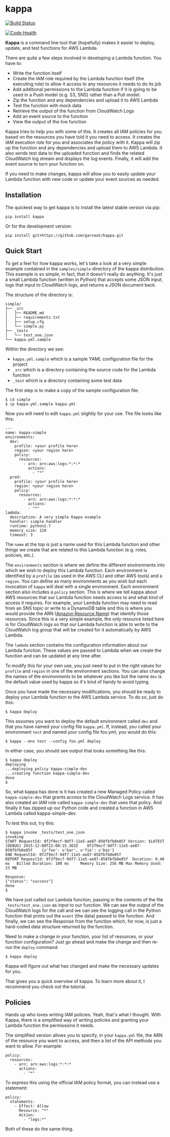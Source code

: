 kappa
=====

[![Build Status](https://travis-ci.org/garnaat/kappa.svg?branch=develop)](https://travis-ci.org/garnaat/kappa)

[![Code Health](https://landscape.io/github/garnaat/kappa/develop/landscape.svg)](https://landscape.io/github/garnaat/kappa/develop)

**Kappa** is a command line tool that (hopefully) makes it easier to
deploy, update, and test functions for AWS Lambda.

There are quite a few steps involved in developing a Lambda function.
You have to:

* Write the function itself
* Create the IAM role required by the Lambda function itself (the executing
role) to allow it access to any resources it needs to do its job
* Add additional permissions to the Lambda function if it is going to be used
in a Push model (e.g. S3, SNS) rather than a Pull model.
* Zip the function and any dependencies and upload it to AWS Lambda
* Test the function with mock data
* Retrieve the output of the function from CloudWatch Logs
* Add an event source to the function
* View the output of the live function

Kappa tries to help you with some of this.  It creates all IAM policies for you
based on the resources you have told it you need to access.  It creates the IAM
execution role for you and associates the policy with it.  Kappa will zip up
the function and any dependencies and upload them to AWS Lambda.  It also sends
test data to the uploaded function and finds the related CloudWatch log stream
and displays the log events.  Finally, it will add the event source to turn
your function on.

If you need to make changes, kappa will allow you to easily update your Lambda
function with new code or update your event sources as needed.

Installation
------------

The quickest way to get kappa is to install the latest stable version via pip:

    pip install kappa

Or for the development version:

    pip install git+https://github.com/garnaat/kappa.git


Quick Start
-----------

To get a feel for how kappa works, let's take a look at a very simple example
contained in the ``samples/simple`` directory of the kappa distribution.  This
example is so simple, in fact, that it doesn't really do anything.  It's just a
small Lambda function (written in Python) that accepts some JSON input, logs
that input to CloudWatch logs, and returns a JSON document back.

The structure of the directory is:

```
simple/
├── _src
│   ├── README.md
│   ├── requirements.txt
│   ├── setup.cfg
│   └── simple.py
├── _tests
│   └── test_one.json
└── kappa.yml.sample
```

Within the directory we see:

* `kappa.yml.sample` which is a sample YAML configuration file for the project
* `_src` which is a directory containing the source code for the Lambda function
* `_test` which is a directory containing some test data

The first step is to make a copy of the sample configuration file:

    $ cd simple
    $ cp kappa.yml.sample kappa.yml

Now you will need to edit ``kappa.yml`` slightly for your use.  The file looks
like this:

```
---
name: kappa-simple
environments:
  dev:
    profile: <your profile here>
    region: <your region here>
    policy:
      resources:
        - arn: arn:aws:logs:*:*:*
          actions:
            - "*"
  prod:
    profile: <your profile here>
    region: <your region here>
    policy:
      resources:
        - arn: arn:aws:logs:*:*:*
          actions:
          - "*"
lambda:    
  description: A very simple Kappa example
  handler: simple.handler
  runtime: python2.7
  memory_size: 128
  timeout: 3
```

The ``name`` at the top is just a name used for this Lambda function and other
things we create that are related to this Lambda function (e.g. roles,
policies, etc.).

The ``environments`` section is where we define the different environments into
which we wish to deploy this Lambda function.  Each environment is identified
by a ``profile`` (as used in the AWS CLI and other AWS tools) and a
``region``.  You can define as many environments as you wish but each
invocation of ``kappa`` will deal with a single environment.  Each environment
section also includes a ``policy`` section.  This is where we tell kappa about
AWS resources that our Lambda function needs access to and what kind of access
it requires.  For example, your Lambda function may need to read from an SNS
topic or write to a DynamoDB table and this is where you would provide the ARN
([Amazon Resource Name](http://docs.aws.amazon.com/general/latest/gr/aws-arns-and-namespaces.html))
that identify those resources.  Since this is a very simple example, the only
resource listed here is for CloudWatch logs so that our Lambda function is able
to write to the CloudWatch log group that will be created for it automatically
by AWS Lambda.

The ``lambda`` section contains the configuration information about our Lambda
function.  These values are passed to Lambda when we create the function and
can be updated at any time after.

To modify this for your own use, you just need to put in the right values for
``profile`` and ``region`` in one of the environment sections.  You can also
change the names of the environments to be whatever you like but the name
``dev`` is the default value used by kappa so it's kind of handy to avoid
typing.

Once you have made the necessary modifications, you should be ready to deploy
your Lambda function to the AWS Lambda service.  To do so, just do this:

```
$ kappa deploy
```

This assumes you want to deploy the default environment called ``dev`` and that
you have named your config file ``kappa.yml``.  If, instead, you called your
environment ``test`` and named your config file foo.yml, you would do this:

```
$ kappa --env test --config foo.yml deploy
```

In either case, you should see output that looks something like this:

```
$ kappa deploy
deploying
...deploying policy kappa-simple-dev
...creating function kappa-simple-dev
done
$
```

So, what kappa has done is it has created a new Managed Policy called
``kappa-simple-dev`` that grants access to the CloudWatch Logs service.  It has
also created an IAM role called ``kappa-simple-dev`` that uses that policy.
And finally it has zipped up our Python code and created a function in AWS
Lambda called kappa-simple-dev.

To test this out, try this:

```
$ kappa invoke _tests/test_one.json
invoking
START RequestId: 0f2f9ecf-9df7-11e5-ae87-858fbfb8e85f Version: $LATEST
[DEBUG]	2015-12-08T22:00:15.363Z	0f2f9ecf-9df7-11e5-ae87-858fbfb8e85f	{u'foo': u'bar', u'fie': u'baz'}
END RequestId: 0f2f9ecf-9df7-11e5-ae87-858fbfb8e85f
REPORT RequestId: 0f2f9ecf-9df7-11e5-ae87-858fbfb8e85f	Duration: 0.40 ms	Billed Duration: 100 ms 	Memory Size: 256 MB	Max Memory Used: 23 MB

Response:
{"status": "success"}
done
$
```

We have just called our Lambda function, passing in the contents of the file
``_tests/test_one.json`` as input to our function.  We can see the output of
the CloudWatch logs for the call and we can see the logging call in the Python
function that prints out the ``event`` (the data) passed to the function.  And
finally, we can see the Response from the function which, for now, is just a
hard-coded data structure returned by the function.

Need to make a change in your function, your list of resources, or your
function configuration?  Just go ahead and make the change and then re-run the
``deploy`` command:

    $ kappa deploy

Kappa will figure out what has changed and make the necessary updates for you.

That gives you a quick overview of kappa.  To learn more about it, I recommend
you check out the tutorial.

Policies
--------

Hands up who loves writing IAM policies. Yeah, that's what I thought. With
Kappa, there is a simplified way of writing policies and granting your Lambda
function the permissions it needs.

The simplified version allows you to specify, in your `kappa.yml` file, the
ARN of the resource you want to access, and then a list of the API methods you
want to allow. For example:

```
policy:
  resources:
    - arn: arn:aws:logs:*:*:*
      actions:
        - "*"
```

To express this using the official IAM policy format, you can instead use a
statement:

```
policy:
  statements:
    - Effect: Allow
      Resource: "*"
      Action:
        - "logs:*"
```

Both of these do the same thing.
